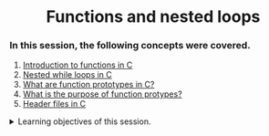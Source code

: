 <h1 align="center">Functions and nested loops</h1>

### In this session, the following concepts were covered.
1. [Introduction to functions in C](https://beginnersbook.com/2014/01/c-functions-examples/)
2. [Nested while loops in C](https://www.youtube.com/watch?v=Z3iGeQ1gIss)
3. [What are function prototypes in C? ](https://computer.howstuffworks.com/c13.htm)
4. [What is the purpose of function protypes?](https://www.geeksforgeeks.org/what-is-the-purpose-of-a-function-prototype/)
5. [Header files in C](https://www.tutorialspoint.com/cprogramming/c_header_files.htm)

<details>
<summary>Learning objectives of this session. </summary>
<ul>
<li>What are nested loops and how to use them </li>
<li>What is a function and how do you use functions </li>
<li>What is the difference between a declaration and a definition of a function </li>
<li>What is a prototype </li>
<li>Scope of variables </li>
<li>What is a prototype </li>
</ul>
</details>